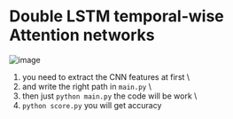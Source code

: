 # Double LSTM temporal-wise Attention networks 
![image](https://github.com/Qingyang-Xu/DTA/blob/master/show_demo.gif)   
1. you need to extract the CNN features at first \
2. and write the right path in `main.py` \
3. then just `python main.py` the code will be work \
4. `python score.py` you will get accuracy
